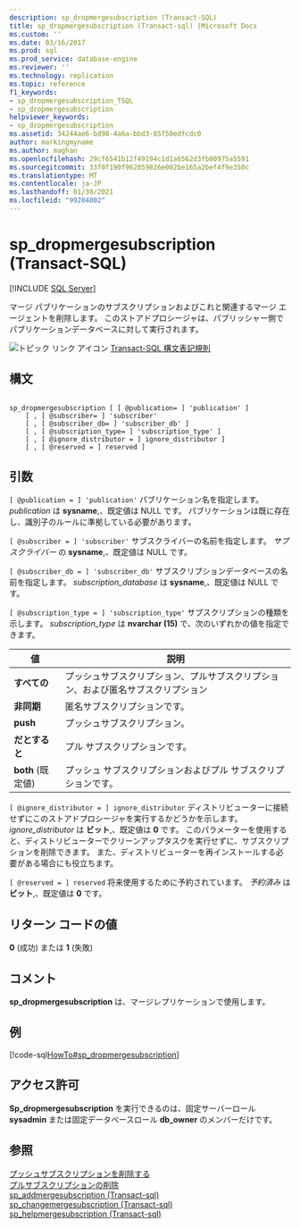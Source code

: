 ```yaml
---
description: sp_dropmergesubscription (Transact-SQL)
title: sp_dropmergesubscription (Transact-sql) |Microsoft Docs
ms.custom: ''
ms.date: 03/16/2017
ms.prod: sql
ms.prod_service: database-engine
ms.reviewer: ''
ms.technology: replication
ms.topic: reference
f1_keywords:
- sp_dropmergesubscription_TSQL
- sp_dropmergesubscription
helpviewer_keywords:
- sp_dropmergesubscription
ms.assetid: 34244ae6-bd98-4a6a-bbd3-85f50edfcdc0
author: markingmyname
ms.author: maghan
ms.openlocfilehash: 29cf6541b12f49194c1d1a6562d3fb80975a5591
ms.sourcegitcommit: 33f0f190f962059826e002be165a2bef4f9e350c
ms.translationtype: MT
ms.contentlocale: ja-JP
ms.lasthandoff: 01/30/2021
ms.locfileid: "99204802"
---
```

# <a name="sp_dropmergesubscription-transact-sql"></a>sp_dropmergesubscription (Transact-SQL)
[!INCLUDE [SQL Server](../../includes/applies-to-version/sqlserver.md)]

  マージ パブリケーションのサブスクリプションおよびこれと関連するマージ エージェントを削除します。 このストアドプロシージャは、パブリッシャー側でパブリケーションデータベースに対して実行されます。  
  
 ![トピック リンク アイコン](../../database-engine/configure-windows/media/topic-link.gif "トピック リンク アイコン") [Transact-SQL 構文表記規則](../../t-sql/language-elements/transact-sql-syntax-conventions-transact-sql.md)  
  
## <a name="syntax"></a>構文  
  
```  
  
sp_dropmergesubscription [ [ @publication= ] 'publication' ]   
    [ , [ @subscriber= ] 'subscriber'    
    [ , [ @subscriber_db= ] 'subscriber_db' ]   
    [ , [ @subscription_type= ] 'subscription_type' ]   
    [ , [ @ignore_distributor = ] ignore_distributor ]   
    [ , [ @reserved = ] reserved ]  
```  
  
## <a name="arguments"></a>引数  
`[ @publication = ] 'publication'` パブリケーション名を指定します。 *publication* は **sysname**,、既定値は NULL です。 パブリケーションは既に存在し、識別子のルールに準拠している必要があります。  
  
`[ @subscriber = ] 'subscriber'` サブスクライバーの名前を指定します。 *サブスクライバー* の **sysname**,、既定値は NULL です。  
  
`[ @subscriber_db = ] 'subscriber_db'` サブスクリプションデータベースの名前を指定します。 *subscription_database* は **sysname**,、既定値は NULL です。  
  
`[ @subscription_type = ] 'subscription_type'` サブスクリプションの種類を示します。 *subscription_type* は **nvarchar (15)** で、次のいずれかの値を指定できます。  
  
|値|説明|  
|-----------|-----------------|  
|**すべての**|プッシュサブスクリプション、プルサブスクリプション、および匿名サブスクリプション|  
|**非同期**|匿名サブスクリプションです。|  
|**push**|プッシュサブスクリプション。|  
|**だとすると**|プル サブスクリプションです。|  
|**both** (既定値)|プッシュ サブスクリプションおよびプル サブスクリプションです。|  
  
`[ @ignore_distributor = ] ignore_distributor` ディストリビューターに接続せずにこのストアドプロシージャを実行するかどうかを示します。 *ignore_distributor* は **ビット**,、既定値は **0** です。 このパラメーターを使用すると、ディストリビューターでクリーンアップタスクを実行せずに、サブスクリプションを削除できます。 また、ディストリビューターを再インストールする必要がある場合にも役立ちます。  
  
`[ @reserved = ] reserved` 将来使用するために予約されています。 *予約済み* は **ビット**,、既定値は **0** です。  
  
## <a name="return-code-values"></a>リターン コードの値  
 **0** (成功) または **1** (失敗)  
  
## <a name="remarks"></a>コメント  
 **sp_dropmergesubscription** は、マージレプリケーションで使用します。  
  
## <a name="example"></a>例  
 [!code-sql[HowTo#sp_dropmergesubscription](../../relational-databases/replication/codesnippet/tsql/sp-dropmergesubscription_1.sql)]  
  
## <a name="permissions"></a>アクセス許可  
 **Sp_dropmergesubscription** を実行できるのは、固定サーバーロール **sysadmin** または固定データベースロール **db_owner** のメンバーだけです。  
  
## <a name="see-also"></a>参照  
 [プッシュサブスクリプションを削除する](../../relational-databases/replication/delete-a-push-subscription.md)   
 [プルサブスクリプションの削除](../../relational-databases/replication/delete-a-pull-subscription.md)   
 [sp_addmergesubscription &#40;Transact-sql&#41;](../../relational-databases/system-stored-procedures/sp-addmergesubscription-transact-sql.md)   
 [sp_changemergesubscription &#40;Transact-sql&#41;](../../relational-databases/system-stored-procedures/sp-changemergesubscription-transact-sql.md)   
 [sp_helpmergesubscription &#40;Transact-sql&#41;](../../relational-databases/system-stored-procedures/sp-helpmergesubscription-transact-sql.md)  
  
  
